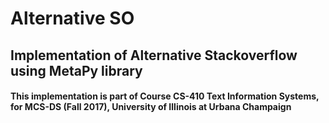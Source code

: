 # Alternative SO

## Implementation of Alternative Stackoverflow using MetaPy library
#### This implementation is part of Course CS-410 Text Information Systems, for MCS-DS (Fall 2017), University of Illinois at  Urbana Champaign 





